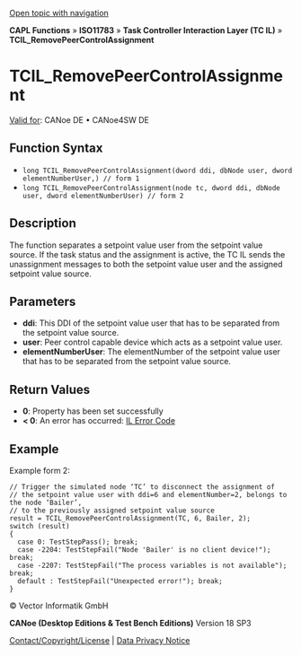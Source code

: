 [Open topic with navigation](../../../../../../CANoeDEFamily.htm#Topics/CAPLFunctions/ISO11783/ISOInteractionLayerTC/Functions/CAPLfunctionIso11783TCILRemovePeerControlAssignment.md)

**CAPL Functions** » **ISO11783** » **Task Controller Interaction Layer (TC IL)** » **TCIL_RemovePeerControlAssignment**

# TCIL_RemovePeerControlAssignment

[Valid for](../../../../Shared/FeatureAvailability.md): CANoe DE • CANoe4SW DE

## Function Syntax

- `long TCIL_RemovePeerControlAssignment(dword ddi, dbNode user, dword elementNumberUser,) // form 1`
- `long TCIL_RemovePeerControlAssignment(node tc, dword ddi, dbNode user, dword elementNumberUser) // form 2`

## Description

The function separates a setpoint value user from the setpoint value source. If the task status and the assignment is active, the TC IL sends the unassignment messages to both the setpoint value user and the assigned setpoint value source.

## Parameters

- **ddi**: This DDI of the setpoint value user that has to be separated from the setpoint value source.
- **user**: Peer control capable device which acts as a setpoint value user.
- **elementNumberUser**: The elementNumber of the setpoint value user that has to be separated from the setpoint value source.

## Return Values

- **0**: Property has been set successfully
- **< 0**: An error has occurred: [IL Error Code](../../../CAPLfunctionsISOj1939ErrorCodes.md)

## Example

Example form 2:

```plaintext
// Trigger the simulated node ‘TC’ to disconnect the assignment of
// the setpoint value user with ddi=6 and elementNumber=2, belongs to the node ‘Bailer’,
// to the previously assigned setpoint value source
result = TCIL_RemovePeerControlAssignment(TC, 6, Bailer, 2);
switch (result)
{
  case 0: TestStepPass(); break;
  case -2204: TestStepFail("Node 'Bailer' is no client device!"); break;
  case -2207: TestStepFail("The process variables is not available"); break;
  default : TestStepFail("Unexpected error!"); break;
}
```

© Vector Informatik GmbH

**CANoe (Desktop Editions & Test Bench Editions)** Version 18 SP3

[Contact/Copyright/License](../../../../Shared/ContactCopyrightLicense.md) | [Data Privacy Notice](https://www.vector.com/int/en/company/get-info/privacy-policy/)
